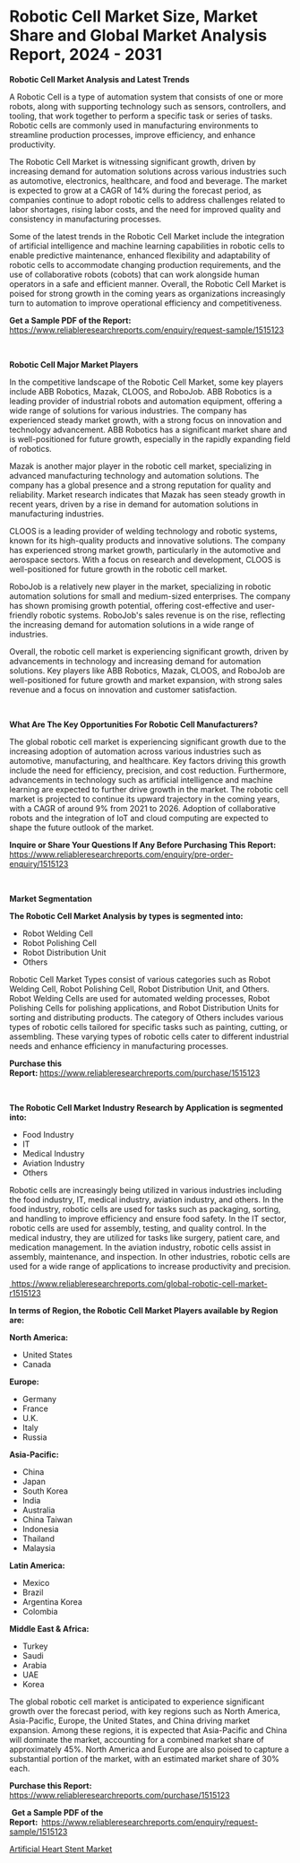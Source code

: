 <p><h1>Robotic Cell Market Size, Market Share and Global Market Analysis Report, 2024 - 2031</h1></p><p><strong>Robotic Cell Market Analysis and Latest Trends</strong></p>
<p><p>A Robotic Cell is a type of automation system that consists of one or more robots, along with supporting technology such as sensors, controllers, and tooling, that work together to perform a specific task or series of tasks. Robotic cells are commonly used in manufacturing environments to streamline production processes, improve efficiency, and enhance productivity.</p><p>The Robotic Cell Market is witnessing significant growth, driven by increasing demand for automation solutions across various industries such as automotive, electronics, healthcare, and food and beverage. The market is expected to grow at a CAGR of 14% during the forecast period, as companies continue to adopt robotic cells to address challenges related to labor shortages, rising labor costs, and the need for improved quality and consistency in manufacturing processes.</p><p>Some of the latest trends in the Robotic Cell Market include the integration of artificial intelligence and machine learning capabilities in robotic cells to enable predictive maintenance, enhanced flexibility and adaptability of robotic cells to accommodate changing production requirements, and the use of collaborative robots (cobots) that can work alongside human operators in a safe and efficient manner. Overall, the Robotic Cell Market is poised for strong growth in the coming years as organizations increasingly turn to automation to improve operational efficiency and competitiveness.</p></p>
<p><strong>Get a Sample PDF of the Report:&nbsp;</strong> <a href="https://www.reliableresearchreports.com/enquiry/request-sample/1515123">https://www.reliableresearchreports.com/enquiry/request-sample/1515123</a></p>
<p>&nbsp;</p>
<p><strong>Robotic Cell Major Market Players</strong></p>
<p><p>In the competitive landscape of the Robotic Cell Market, some key players include ABB Robotics, Mazak, CLOOS, and RoboJob. ABB Robotics is a leading provider of industrial robots and automation equipment, offering a wide range of solutions for various industries. The company has experienced steady market growth, with a strong focus on innovation and technology advancement. ABB Robotics has a significant market share and is well-positioned for future growth, especially in the rapidly expanding field of robotics.</p><p>Mazak is another major player in the robotic cell market, specializing in advanced manufacturing technology and automation solutions. The company has a global presence and a strong reputation for quality and reliability. Market research indicates that Mazak has seen steady growth in recent years, driven by a rise in demand for automation solutions in manufacturing industries.</p><p>CLOOS is a leading provider of welding technology and robotic systems, known for its high-quality products and innovative solutions. The company has experienced strong market growth, particularly in the automotive and aerospace sectors. With a focus on research and development, CLOOS is well-positioned for future growth in the robotic cell market.</p><p>RoboJob is a relatively new player in the market, specializing in robotic automation solutions for small and medium-sized enterprises. The company has shown promising growth potential, offering cost-effective and user-friendly robotic systems. RoboJob's sales revenue is on the rise, reflecting the increasing demand for automation solutions in a wide range of industries.</p><p>Overall, the robotic cell market is experiencing significant growth, driven by advancements in technology and increasing demand for automation solutions. Key players like ABB Robotics, Mazak, CLOOS, and RoboJob are well-positioned for future growth and market expansion, with strong sales revenue and a focus on innovation and customer satisfaction.</p></p>
<p>&nbsp;</p>
<p><strong>What Are The Key Opportunities For Robotic Cell Manufacturers?</strong></p>
<p><p>The global robotic cell market is experiencing significant growth due to the increasing adoption of automation across various industries such as automotive, manufacturing, and healthcare. Key factors driving this growth include the need for efficiency, precision, and cost reduction. Furthermore, advancements in technology such as artificial intelligence and machine learning are expected to further drive growth in the market. The robotic cell market is projected to continue its upward trajectory in the coming years, with a CAGR of around 9% from 2021 to 2026. Adoption of collaborative robots and the integration of IoT and cloud computing are expected to shape the future outlook of the market.</p></p>
<p><strong>Inquire or Share Your Questions If Any Before Purchasing This Report:</strong> <a href="https://www.reliableresearchreports.com/enquiry/pre-order-enquiry/1515123">https://www.reliableresearchreports.com/enquiry/pre-order-enquiry/1515123</a></p>
<p>&nbsp;</p>
<p><strong>Market Segmentation</strong></p>
<p><strong>The Robotic Cell Market Analysis by types is segmented into:</strong></p>
<p><ul><li>Robot Welding Cell</li><li>Robot Polishing Cell</li><li>Robot Distribution Unit</li><li>Others</li></ul></p>
<p><p>Robotic Cell Market Types consist of various categories such as Robot Welding Cell, Robot Polishing Cell, Robot Distribution Unit, and Others. Robot Welding Cells are used for automated welding processes, Robot Polishing Cells for polishing applications, and Robot Distribution Units for sorting and distributing products. The category of Others includes various types of robotic cells tailored for specific tasks such as painting, cutting, or assembling. These varying types of robotic cells cater to different industrial needs and enhance efficiency in manufacturing processes.</p></p>
<p><strong>Purchase this Report:&nbsp;</strong><a href="https://www.reliableresearchreports.com/purchase/1515123">https://www.reliableresearchreports.com/purchase/1515123</a></p>
<p>&nbsp;</p>
<p><strong>The Robotic Cell Market Industry Research by Application is segmented into:</strong></p>
<p><ul><li>Food Industry</li><li>IT</li><li>Medical Industry</li><li>Aviation Industry</li><li>Others</li></ul></p>
<p><p>Robotic cells are increasingly being utilized in various industries including the food industry, IT, medical industry, aviation industry, and others. In the food industry, robotic cells are used for tasks such as packaging, sorting, and handling to improve efficiency and ensure food safety. In the IT sector, robotic cells are used for assembly, testing, and quality control. In the medical industry, they are utilized for tasks like surgery, patient care, and medication management. In the aviation industry, robotic cells assist in assembly, maintenance, and inspection. In other industries, robotic cells are used for a wide range of applications to increase productivity and precision.</p></p>
<p><a href="https://www.reliableresearchreports.com/global-robotic-cell-market-r1515123">&nbsp;https://www.reliableresearchreports.com/global-robotic-cell-market-r1515123</a></p>
<p><strong>In terms of Region, the Robotic Cell Market Players available by Region are:</strong></p>
<p>
    <p> <strong> North America: </strong>
        <ul>
            <li>United States</li>
            <li>Canada</li>
        </ul>
        </p> 
    <p> <strong> Europe: </strong>
        <ul>
            <li>Germany</li>
            <li>France</li>
            <li>U.K.</li>
            <li>Italy</li>
            <li>Russia</li>
        </ul>
        </p> 
    <p> <strong> Asia-Pacific: </strong>
        <ul>
            <li>China</li>
            <li>Japan</li>
            <li>South Korea</li>
            <li>India</li>
            <li>Australia</li>
            <li>China Taiwan</li>
            <li>Indonesia</li>
            <li>Thailand</li>
            <li>Malaysia</li>
        </ul>
        </p> 
    <p> <strong> Latin America: </strong>
        <ul>
            <li>Mexico</li>
            <li>Brazil</li>
            <li>Argentina Korea</li>
            <li>Colombia</li>
        </ul>
        </p> 
    <p> <strong> Middle East & Africa: </strong>
        <ul>
            <li>Turkey</li>
            <li>Saudi</li>
            <li>Arabia</li>
            <li>UAE</li>
            <li>Korea</li>
        </ul>
    </p>
    </p>
<p><p>The global robotic cell market is anticipated to experience significant growth over the forecast period, with key regions such as North America, Asia-Pacific, Europe, the United States, and China driving market expansion. Among these regions, it is expected that Asia-Pacific and China will dominate the market, accounting for a combined market share of approximately 45%. North America and Europe are also poised to capture a substantial portion of the market, with an estimated market share of 30% each.</p></p>
<p><strong>Purchase this Report: </strong><a href="https://www.reliableresearchreports.com/purchase/1515123">https://www.reliableresearchreports.com/purchase/1515123</a></p>
<p>&nbsp;<strong>Get a Sample PDF of the Report:&nbsp;&nbsp;</strong><a href="https://www.reliableresearchreports.com/enquiry/request-sample/1515123">https://www.reliableresearchreports.com/enquiry/request-sample/1515123</a></p>
<p><strong></strong></p>
<p><p><a href="https://frill-swim-3cd.notion.site/Artificial-Heart-Stent-Market-Size-Reveals-the-Best-Marketing-Channels-In-Global-Industry-3b02d26fb8e74ecb82e127f0fedaa20e">Artificial Heart Stent Market</a></p></p>